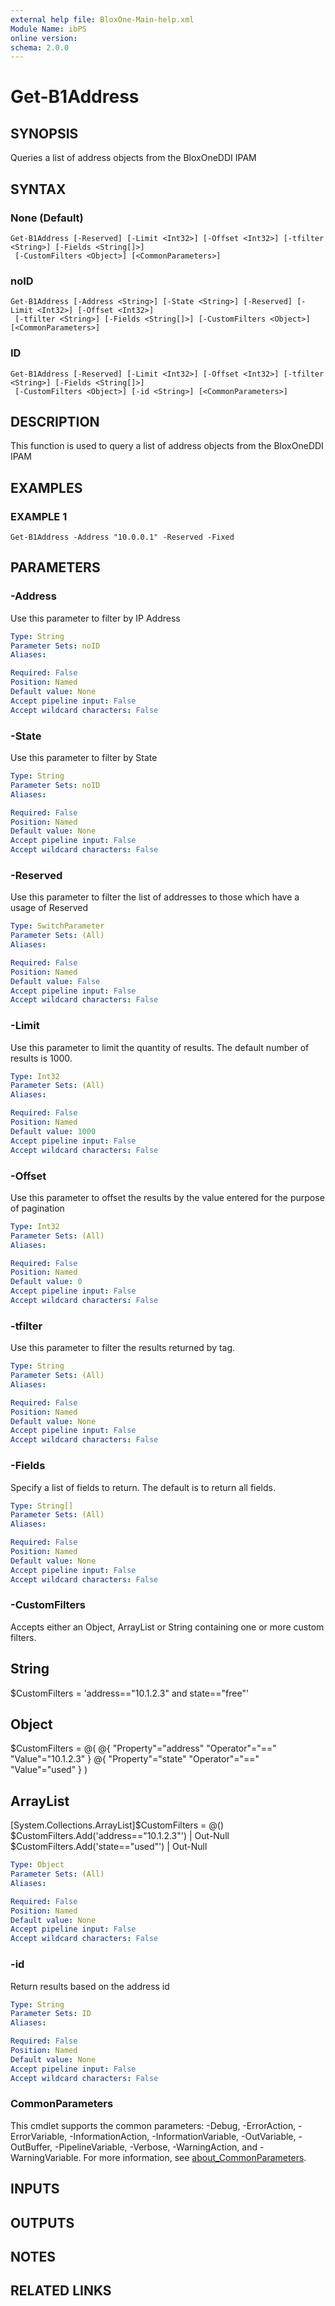 ```yaml
---
external help file: BloxOne-Main-help.xml
Module Name: ibPS
online version:
schema: 2.0.0
---
```


# Get-B1Address

## SYNOPSIS
Queries a list of address objects from the BloxOneDDI IPAM

## SYNTAX

### None (Default)
```
Get-B1Address [-Reserved] [-Limit <Int32>] [-Offset <Int32>] [-tfilter <String>] [-Fields <String[]>]
 [-CustomFilters <Object>] [<CommonParameters>]
```

### noID
```
Get-B1Address [-Address <String>] [-State <String>] [-Reserved] [-Limit <Int32>] [-Offset <Int32>]
 [-tfilter <String>] [-Fields <String[]>] [-CustomFilters <Object>] [<CommonParameters>]
```

### ID
```
Get-B1Address [-Reserved] [-Limit <Int32>] [-Offset <Int32>] [-tfilter <String>] [-Fields <String[]>]
 [-CustomFilters <Object>] [-id <String>] [<CommonParameters>]
```

## DESCRIPTION
This function is used to query a list of address objects from the BloxOneDDI IPAM

## EXAMPLES

### EXAMPLE 1
```
Get-B1Address -Address "10.0.0.1" -Reserved -Fixed
```

## PARAMETERS

### -Address
Use this parameter to filter by IP Address

```yaml
Type: String
Parameter Sets: noID
Aliases:

Required: False
Position: Named
Default value: None
Accept pipeline input: False
Accept wildcard characters: False
```

### -State
Use this parameter to filter by State

```yaml
Type: String
Parameter Sets: noID
Aliases:

Required: False
Position: Named
Default value: None
Accept pipeline input: False
Accept wildcard characters: False
```

### -Reserved
Use this parameter to filter the list of addresses to those which have a usage of Reserved

```yaml
Type: SwitchParameter
Parameter Sets: (All)
Aliases:

Required: False
Position: Named
Default value: False
Accept pipeline input: False
Accept wildcard characters: False
```

### -Limit
Use this parameter to limit the quantity of results.
The default number of results is 1000.

```yaml
Type: Int32
Parameter Sets: (All)
Aliases:

Required: False
Position: Named
Default value: 1000
Accept pipeline input: False
Accept wildcard characters: False
```

### -Offset
Use this parameter to offset the results by the value entered for the purpose of pagination

```yaml
Type: Int32
Parameter Sets: (All)
Aliases:

Required: False
Position: Named
Default value: 0
Accept pipeline input: False
Accept wildcard characters: False
```

### -tfilter
Use this parameter to filter the results returned by tag.

```yaml
Type: String
Parameter Sets: (All)
Aliases:

Required: False
Position: Named
Default value: None
Accept pipeline input: False
Accept wildcard characters: False
```

### -Fields
Specify a list of fields to return.
The default is to return all fields.

```yaml
Type: String[]
Parameter Sets: (All)
Aliases:

Required: False
Position: Named
Default value: None
Accept pipeline input: False
Accept wildcard characters: False
```

### -CustomFilters
Accepts either an Object, ArrayList or String containing one or more custom filters.

## String
$CustomFilters = 'address=="10.1.2.3" and state=="free"'


## Object
$CustomFilters = @(
   @{
     "Property"="address"
     "Operator"="=="
     "Value"="10.1.2.3"
   }
   @{
     "Property"="state"
     "Operator"="=="
     "Value"="used"
   }
)


## ArrayList
\[System.Collections.ArrayList\]$CustomFilters = @()
$CustomFilters.Add('address=="10.1.2.3"') | Out-Null
$CustomFilters.Add('state=="used"') | Out-Null

```yaml
Type: Object
Parameter Sets: (All)
Aliases:

Required: False
Position: Named
Default value: None
Accept pipeline input: False
Accept wildcard characters: False
```

### -id
Return results based on the address id

```yaml
Type: String
Parameter Sets: ID
Aliases:

Required: False
Position: Named
Default value: None
Accept pipeline input: False
Accept wildcard characters: False
```

### CommonParameters
This cmdlet supports the common parameters: -Debug, -ErrorAction, -ErrorVariable, -InformationAction, -InformationVariable, -OutVariable, -OutBuffer, -PipelineVariable, -Verbose, -WarningAction, and -WarningVariable. For more information, see [about_CommonParameters](http://go.microsoft.com/fwlink/?LinkID=113216).

## INPUTS

## OUTPUTS

## NOTES

## RELATED LINKS
